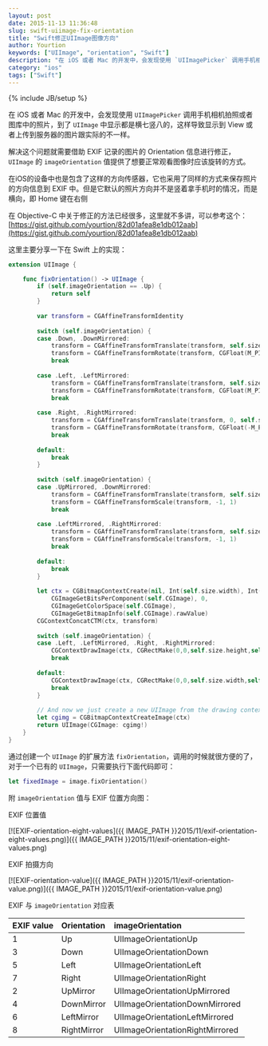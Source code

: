 ```yaml
---
layout: post
date: 2015-11-13 11:36:48
slug: swift-uiimage-fix-orientation
title: "Swift修正UIImage图像方向"
author: Yourtion
keywords: ["UIImage", "orientation", "Swift"]
description: "在 iOS 或者 Mac 的开发中，会发现使用 `UIImagePicker` 调用手机相机拍照或者图库中的照片，到了 `UIImage` 中显示都是横七竖八的，这样导致显示到 View 或者上传到服务器的图片跟实际的不一样。"
category: "ios"
tags: ["Swift"]
---
```

{% include JB/setup %}

在 iOS 或者 Mac 的开发中，会发现使用 `UIImagePicker` 调用手机相机拍照或者图库中的照片，到了 `UIImage` 中显示都是横七竖八的，这样导致显示到 View 或者上传到服务器的图片跟实际的不一样。

解决这个问题就需要借助 EXIF 记录的图片的 Orientation 信息进行修正，`UIImage` 的 `imageOrientation` 值提供了想要正常观看图像时应该旋转的方式。

在iOS的设备中也是包含了这样的方向传感器，它也采用了同样的方式来保存照片的方向信息到 EXIF 中。但是它默认的照片方向并不是竖着拿手机时的情况，而是横向，即 Home 键在右侧

在 Objective-C 中关于修正的方法已经很多，这里就不多讲，可以参考这个：[https://gist.github.com/yourtion/82d01afea8e1db012aab](https://gist.github.com/yourtion/82d01afea8e1db012aab)

这里主要分享一下在 Swift 上的实现： 

```swift
extension UIImage {

    func fixOrientation() -> UIImage {
        if (self.imageOrientation == .Up) {
            return self
        }
        
        var transform = CGAffineTransformIdentity
        
        switch (self.imageOrientation) {
        case .Down, .DownMirrored:
            transform = CGAffineTransformTranslate(transform, self.size.width, self.size.height)
            transform = CGAffineTransformRotate(transform, CGFloat(M_PI))
            break
            
        case .Left, .LeftMirrored:
            transform = CGAffineTransformTranslate(transform, self.size.width, 0)
            transform = CGAffineTransformRotate(transform, CGFloat(M_PI_2))
            break
            
        case .Right, .RightMirrored:
            transform = CGAffineTransformTranslate(transform, 0, self.size.height)
            transform = CGAffineTransformRotate(transform, CGFloat(-M_PI_2))
            break
            
        default:
            break
        }
        
        switch (self.imageOrientation) {
        case .UpMirrored, .DownMirrored:
            transform = CGAffineTransformTranslate(transform, self.size.width, 0)
            transform = CGAffineTransformScale(transform, -1, 1)
            break
            
        case .LeftMirrored, .RightMirrored:
            transform = CGAffineTransformTranslate(transform, self.size.height, 0)
            transform = CGAffineTransformScale(transform, -1, 1)
            break
            
        default:
            break
        }
        
        let ctx = CGBitmapContextCreate(nil, Int(self.size.width), Int(self.size.height),
            CGImageGetBitsPerComponent(self.CGImage), 0,
            CGImageGetColorSpace(self.CGImage),
            CGImageGetBitmapInfo(self.CGImage).rawValue)
        CGContextConcatCTM(ctx, transform)
        
        switch (self.imageOrientation) {
        case .Left, .LeftMirrored, .Right, .RightMirrored:
            CGContextDrawImage(ctx, CGRectMake(0,0,self.size.height,self.size.width), self.CGImage)
            break
            
        default:
            CGContextDrawImage(ctx, CGRectMake(0,0,self.size.width,self.size.height), self.CGImage)
            break
        }
        
        // And now we just create a new UIImage from the drawing context
        let cgimg = CGBitmapContextCreateImage(ctx)
        return UIImage(CGImage: cgimg!)
    }
}
```

通过创建一个 `UIImage` 的扩展方法 `fixOrientation`，调用的时候就很方便的了，对于一个已有的 `UIImage`，只需要执行下面代码即可：

```swift
let fixedImage = image.fixOrientation()
```

附 `imageOrientation` 值与 EXIF 位置方向图：

EXIF 位置值

[![EXIF-orientation-eight-values]({{ IMAGE_PATH }}2015/11/exif-orientation-eight-values.png)]({{ IMAGE_PATH }}2015/11/exif-orientation-eight-values.png)

EXIF 拍摄方向

[![EXIF-orientation-value]({{ IMAGE_PATH }}2015/11/exif-orientation-value.png)]({{ IMAGE_PATH }}2015/11/exif-orientation-value.png)

EXIF 与 `imageOrientation` 对应表 

| EXIF value  | Orientation  | imageOrientation                |
| ----------- | :----------- | :------------------------------ |
| 1           | Up           | UIImageOrientationUp            |
| 3           | Down         | UIImageOrientationDown          |
| 5           | Left         | UIImageOrientationLeft          |
| 7           | Right        | UIImageOrientationRight         |
| 2           | UpMirror     | UIImageOrientationUpMirrored    |
| 4           | DownMirror   | UIImageOrientationDownMirrored  |
| 6           | LeftMirror   | UIImageOrientationLeftMirrored  |
| 8           | RightMirror  | UIImageOrientationRightMirrored |
